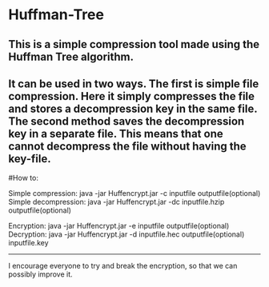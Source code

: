 # Huffman-Tree
This is a simple compression tool made using the Huffman Tree algorithm.
---
It can be used in two ways. The first is simple file compression. Here it simply compresses the file and stores a decompression key in the same file.
The second method saves the decompression key in a separate file. This means that one cannot decompress the file without having
 the key-file.
 ---
#How to:

Simple compression:
java -jar Huffencrypt.jar -c inputfile outputfile(optional)
Simple decompression:
java -jar Huffencrypt.jar -dc inputfile.hzip outputfile(optional)

Encryption:
java -jar Huffencrypt.jar -e inputfile outputfile(optional)
Decryption:
java -jar Huffencrypt.jar -d inputfile.hec outputfile(optional) inputfile.key

---
I encourage everyone to try and break the encryption, so that we can possibly improve it.
 
 
